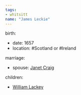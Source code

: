 ```yaml
---
tags:
- whitsitt
name: "James Leckie"
---
```


birth:
  - date: 1657
  - location: #Scotland or #Ireland

marriage:
  - spouse: [Janet Craig](Janet%20Craig.md)  

children:
  - [William Lackey](William%20Lackey.md)
